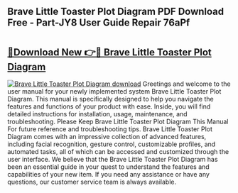 ## Brave Little Toaster Plot Diagram PDF Download Free - Part-JY8 User Guide Repair 76aPf

# <h2><a href="http://dfqmtxt.blite.top/?on=Brave+Little+Toaster+Plot+Diagram">🔗Download New 👉🔴 Brave Little Toaster Plot Diagram</a></h2>

[![Brave Little Toaster Plot Diagram download](https://i.imgur.com/lujVjoI.png)](http://dfqmtxt.blite.top/?on=Brave+Little+Toaster+Plot+Diagram)
Greetings and welcome to the user manual for your newly implemented system Brave Little Toaster Plot Diagram. This manual is specifically designed to help you navigate the features and functions of your product with ease. Inside, you will find detailed instructions for installation, usage, maintenance, and troubleshooting. Please Keep Brave Little Toaster Plot Diagram This Manual For future reference and troubleshooting tips. Brave Little Toaster Plot Diagram comes with an impressive collection of advanced features, including facial recognition, gesture control, customizable profiles, and automated tasks, all of which can be accessed and customized through the user interface. We believe that the Brave Little Toaster Plot Diagram has been an essential guide in your quest to understand the features and capabilities of your new item. If you need any assistance or have any questions, our customer service team is always available.
